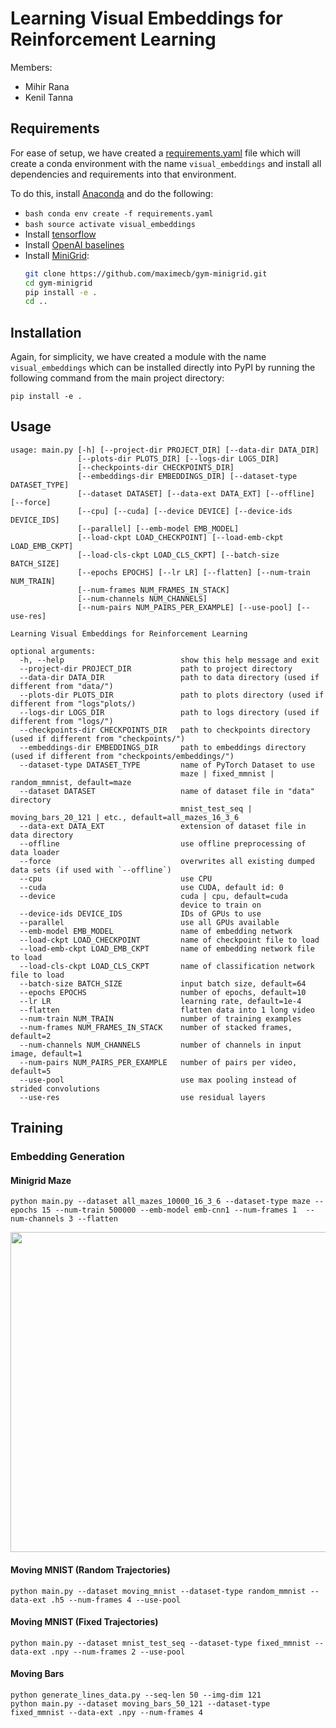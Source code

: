 # Learning Visual Embeddings for Reinforcement Learning
Members:
  - Mihir Rana
  - Kenil Tanna


## Requirements
For ease of setup, we have created a [requirements.yaml](https://github.com/ranamihir/visual_embeddings_for_rl/blob/master/requirements.yaml) file which will create a conda environment with the name `visual_embeddings` and install all dependencies and requirements into that environment.

To do this, install [Anaconda](https://www.anaconda.com/) and do the following:
  - ```bash conda env create -f requirements.yaml```
  - ```bash source activate visual_embeddings```
  - Install [tensorflow](https://www.tensorflow.org/)
  - Install [OpenAI baselines](https://github.com/openai/baselines)
  - Install [MiniGrid](https://github.com/maximecb/gym-minigrid):
    <br>
    ```bash
    git clone https://github.com/maximecb/gym-minigrid.git
    cd gym-minigrid
    pip install -e .
    cd ..
    ```

## Installation
Again, for simplicity, we have created a module with the name `visual_embeddings` which can be installed directly into PyPI by running the following command from the main project directory:
```
pip install -e .
```

## Usage
```
usage: main.py [-h] [--project-dir PROJECT_DIR] [--data-dir DATA_DIR]
               [--plots-dir PLOTS_DIR] [--logs-dir LOGS_DIR]
               [--checkpoints-dir CHECKPOINTS_DIR]
               [--embeddings-dir EMBEDDINGS_DIR] [--dataset-type DATASET_TYPE]
               [--dataset DATASET] [--data-ext DATA_EXT] [--offline] [--force]
               [--cpu] [--cuda] [--device DEVICE] [--device-ids DEVICE_IDS]
               [--parallel] [--emb-model EMB_MODEL]
               [--load-ckpt LOAD_CHECKPOINT] [--load-emb-ckpt LOAD_EMB_CKPT]
               [--load-cls-ckpt LOAD_CLS_CKPT] [--batch-size BATCH_SIZE]
               [--epochs EPOCHS] [--lr LR] [--flatten] [--num-train NUM_TRAIN]
               [--num-frames NUM_FRAMES_IN_STACK]
               [--num-channels NUM_CHANNELS]
               [--num-pairs NUM_PAIRS_PER_EXAMPLE] [--use-pool] [--use-res]

Learning Visual Embeddings for Reinforcement Learning

optional arguments:
  -h, --help                          show this help message and exit
  --project-dir PROJECT_DIR           path to project directory
  --data-dir DATA_DIR                 path to data directory (used if different from "data/")
  --plots-dir PLOTS_DIR               path to plots directory (used if different from "logs"plots/)
  --logs-dir LOGS_DIR                 path to logs directory (used if different from "logs/")
  --checkpoints-dir CHECKPOINTS_DIR   path to checkpoints directory (used if different from "checkpoints/")
  --embeddings-dir EMBEDDINGS_DIR     path to embeddings directory (used if different from "checkpoints/embeddings/")
  --dataset-type DATASET_TYPE         name of PyTorch Dataset to use
                                      maze | fixed_mmnist | random_mmnist, default=maze
  --dataset DATASET                   name of dataset file in "data" directory
                                      mnist_test_seq | moving_bars_20_121 | etc., default=all_mazes_16_3_6
  --data-ext DATA_EXT                 extension of dataset file in data directory
  --offline                           use offline preprocessing of data loader
  --force                             overwrites all existing dumped data sets (if used with `--offline`)
  --cpu                               use CPU
  --cuda                              use CUDA, default id: 0
  --device                            cuda | cpu, default=cuda
                                      device to train on
  --device-ids DEVICE_IDS             IDs of GPUs to use
  --parallel                          use all GPUs available
  --emb-model EMB_MODEL               name of embedding network
  --load-ckpt LOAD_CHECKPOINT         name of checkpoint file to load
  --load-emb-ckpt LOAD_EMB_CKPT       name of embedding network file to load
  --load-cls-ckpt LOAD_CLS_CKPT       name of classification network file to load
  --batch-size BATCH_SIZE             input batch size, default=64
  --epochs EPOCHS                     number of epochs, default=10
  --lr LR                             learning rate, default=1e-4
  --flatten                           flatten data into 1 long video
  --num-train NUM_TRAIN               number of training examples
  --num-frames NUM_FRAMES_IN_STACK    number of stacked frames, default=2
  --num-channels NUM_CHANNELS         number of channels in input image, default=1
  --num-pairs NUM_PAIRS_PER_EXAMPLE   number of pairs per video, default=5
  --use-pool                          use max pooling instead of strided convolutions
  --use-res                           use residual layers

```

## Training

### Embedding Generation

#### Minigrid Maze
```
python main.py --dataset all_mazes_10000_16_3_6 --dataset-type maze --epochs 15 --num-train 500000 --emb-model emb-cnn1 --num-frames 1  --num-channels 3 --flatten
```
<img src="https://github.com/ranamihir/visual_embeddings_for_rl/blob/master/material/mazes.gif" width="512" height="512" />

#### Moving MNIST (Random Trajectories)
```
python main.py --dataset moving_mnist --dataset-type random_mmnist --data-ext .h5 --num-frames 4 --use-pool
```

#### Moving MNIST (Fixed Trajectories)
```
python main.py --dataset mnist_test_seq --dataset-type fixed_mmnist --data-ext .npy --num-frames 2 --use-pool
```

#### Moving Bars
```
python generate_lines_data.py --seq-len 50 --img-dim 121
python main.py --dataset moving_bars_50_121 --dataset-type fixed_mmnist --data-ext .npy --num-frames 4
```
